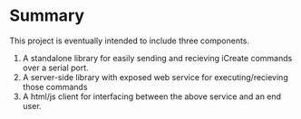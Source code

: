 Summary
=======

This project is eventually intended to include three components.
1. A standalone library for easily sending and recieving iCreate commands over a serial port.
2. A server-side library with exposed web service for executing/recieving those commands 
3. A html/js client for interfacing between the above service and an end user. 
